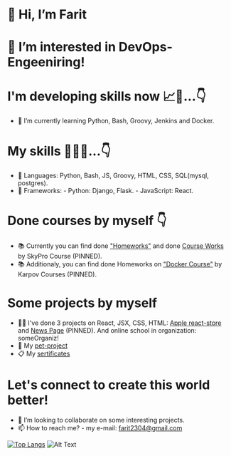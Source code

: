 # 👋 Hi, I’m Farit
# 👀 I’m interested in DevOps-Engeeniring!

# I'm developing skills now 📈🚀...👇
- 🌱 I’m currently learning Python, Bash, Groovy, Jenkins and Docker.

# My skills 💯🚀🎯...👇
- 📌 Languages: Python, Bash, JS, Groovy, HTML, CSS, SQL(mysql, postgres).
- 📝 Frameworks: 
      - Python: Django, Flask.
      - JavaScript: React.

# Done courses by myself 👇
- 📚 Currently you can find done ["Homeworks"](https://github.com/farit235/Sky_Pro_Course) and done [Course Works](https://github.com/farit235/Sky_Pro_Course_Works) by SkyPro Course (PINNED). 
- 📚 Additionaly, you can find done Homeworks on ["Docker Course"](https://github.com/farit235/Docker_Course) by Karpov Courses (PINNED).

# Some projects by myself
- 👨‍💻 I've done 3 projects on React, JSX, CSS, HTML: [Apple react-store](https://github.com/farit235/react-store) and [News Page](https://github.com/farit235/NewsPage) (PINNED). And online school in organization: someOrganiz! 
- 🐒 My [pet-project](https://react-store-farit235.vercel.app)
- 📋 My [sertificates](https://github.com/farit235/Serificates)

# Let's connect to create this world better!
- 🙂 I’m looking to collaborate on some interesting projects.
- 📫 How to reach me? - my e-mail: farit2304@gmail.com

[![Top Langs](https://github-readme-stats.vercel.app/api/top-langs/?username=farit235&layout=compact&langs_count=8)](https://github.com/anuraghazra/github-readme-stats)
![Alt Text](https://r3.mt.ru/u18/photo4538/20194055322-0/original.gif)
